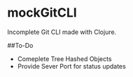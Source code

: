 # mockGitCLI

Incomplete Git CLI made with Clojure.

##To-Do

* Comeplete Tree Hashed Objects
* Provide Sever Port for status updates
